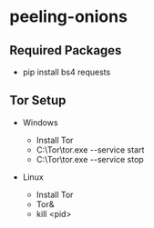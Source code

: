 # peeling-onions

## Required Packages
- pip install bs4 requests

## Tor Setup
- Windows
  - Install Tor
  - C:\Tor\tor.exe --service start
  - C:\Tor\tor.exe --service stop

- Linux
  - Install Tor
  - Tor&
  - kill \<pid> 
